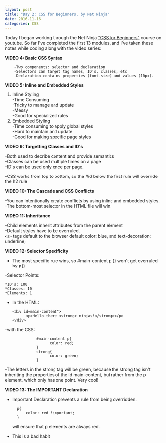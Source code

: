 ```yaml
---
layout: post
title: "Day 2: CSS for Beginners, by Net Ninja" 
date: 2016-11-16
categories: CSS
---
```


Today I began working through the Net Ninja ["CSS for Beginners"](https://www.youtube.com/playlist?list=PL4cUxeGkcC9gQeDH6xYhmO-db2mhoTSrT) course on youtube. So far I've completed the first 13 modules, and I've taken these notes while coding along with the video series:

 **VIDEO 4: Basic CSS Syntax** 

        -Two components: selector and declaration  
        -Selectors can target tag names, ID's, classes, etc  
        -Declaration contains properties (font-size) and values (10px).  


  **VIDEO 5: Inline and Embedded Styles**  

 1. Inline Styling   
    -Time Consuming  
    -Tricky to manage and update  
    -Messy  
    -Good for specialized rules
2. Embedded Styling  
    -Time consuming to apply global styles  
    -Hard to maintain and update  
    -Good for making specific page styles  


  **VIDEO 9: Targetting Classes and ID's**    
  
-Both used to decribe content and provide semantics  
-Classes can be used multiple times on a page  
-ID's can be used only once per page.  

-CSS works from top to bottom, so the #id below the first rule will override the h2 rule  

  **VIDEO 10: The Cascade and CSS Conflicts**  
      
 -You can intentionally create conflicts by using inline and embedded styles.  
 -The bottom-most selector in the HTML file will win.  

  **VIDEO 11: Inheritance**  
      
 -Child elements inherit attributes from the parent element  
 -Default styles have to be overruled.   
 `<a>` tags default to the browser default color: blue, and text-decoration: underline;  

  **VIDEO 12: Selector Specificity**  
 - The most specific rule wins, so #main-content p {} won't get overruled by p{}
 
-Selector Points:

    *ID's: 100
    *Classes: 10
    *Elements: 1

- In the HTML:

      <div id=main-content">
            <p>Hello there <strong> ninjas!</strong></p>
      </div>

-with the CSS:

                  #main-content p{
                        color: red;
                  }
                  strong{
                        color: green;
                  }

-The letters in the strong tag will be green, because the strong tag isn't inheriting the properties of the id main-content, but rather from the p element, which only has one point. Very cool!    
        
**VIDEO 13: The IMPORTANT Declaration**    
- Important Declaration prevents a rule from being overridden.    

        p{ 
            color: red !important;
        }  
    will ensure that p elements are always red.    
- This is a bad habit


